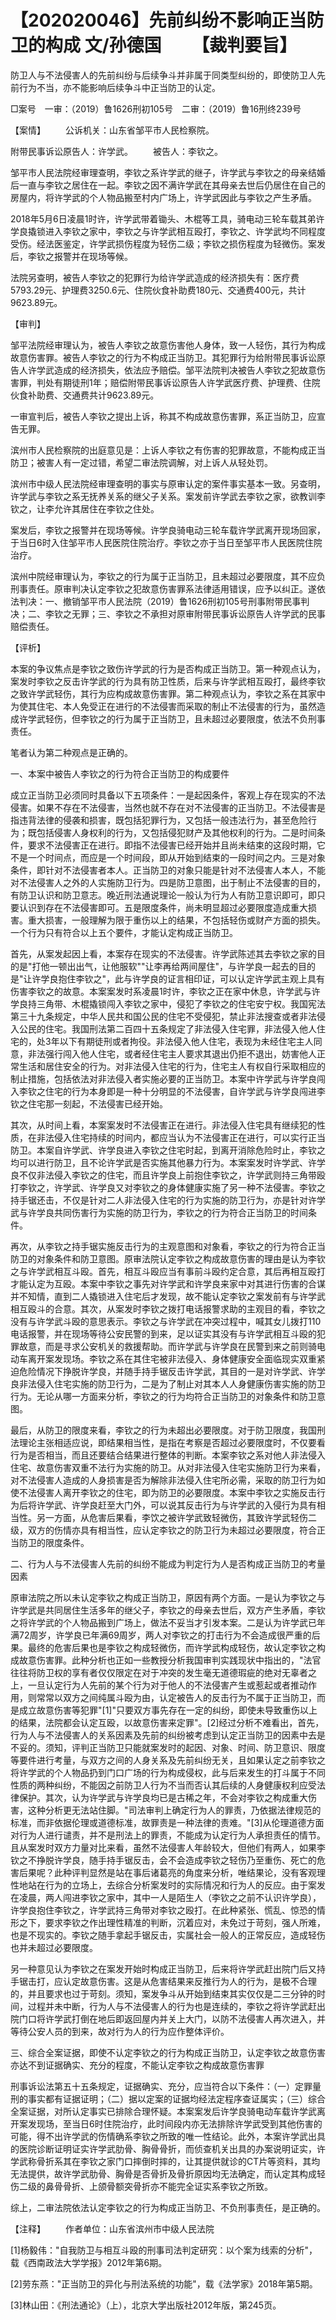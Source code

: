 # 【202020046】先前纠纷不影响正当防卫的构成 文/孙德国 　　【裁判要旨】

防卫人与不法侵害人的先前纠纷与后续争斗并非属于同类型纠纷的，即使防卫人先前行为不当，亦不能影响后续争斗中正当防卫的认定。

□案号　一审：（2019）鲁1626刑初105号　二审：（2019）鲁16刑终239号

【案情】 　　公诉机关：山东省邹平市人民检察院。

附带民事诉讼原告人：许学武。 　　被告人：李钦之。

邹平市人民法院经审理查明，李钦之系许学武的继子，许学武与李钦之的母亲结婚后一直与李钦之居住在一起。李钦之因不满许学武在其母亲去世后仍居住在自己的房屋内，将许学武的个人物品搬至村内广场上，许学武因此与李钦之产生矛盾。

2018年5月6日凌晨1时许，许学武带着锄头、木棍等工具，骑电动三轮车载其弟许学良撬锁进入李钦之家中，李钦之与许学武相互殴打，李钦之、许学武均不同程度受伤。经法医鉴定，许学武损伤程度为轻伤二级；李钦之损伤程度为轻微伤。案发后，李钦之报警并在现场等候。

法院另查明，被告人李钦之的犯罪行为给许学武造成的经济损失有：医疗费5793.29元、护理费3250.6元、住院伙食补助费180元、交通费400元，共计9623.89元。

【审判】

邹平法院经审理认为，被告人李钦之故意伤害他人身体，致一人轻伤，其行为构成故意伤害罪。被告人李钦之的行为不构成正当防卫。其犯罪行为给附带民事诉讼原告人许学武造成的经济损失，依法应予赔偿。邹平法院判决被告人李钦之犯故意伤害罪，判处有期徒刑1年；赔偿附带民事诉讼原告人许学武医疗费、护理费、住院伙食补助费、交通费共计9623.89元。

一审宣判后，被告人李钦之提出上诉，称其不构成故意伤害罪，系正当防卫，应宣告无罪。

滨州市人民检察院的出庭意见是：上诉人李钦之有伤害的犯罪故意，不能构成正当防卫；被害人有一定过错，希望二审法院调解，对上诉人从轻处罚。

滨州市中级人民法院经审理查明的事实与原审认定的案件事实基本一致。另查明，许学武与李钦之系无抚养关系的继父子关系。案发前许学武去李钦之家，欲教训李钦之，让李允许其居住在李钦之住处。

案发后，李钦之报警并在现场等候。许学良骑电动三轮车载许学武离开现场回家，于当日6时入住邹平市人民医院住院治疗。李钦之亦于当日至邹平市人民医院住院治疗。

滨州中院经审理认为，李钦之的行为属于正当防卫，且未超过必要限度，其不应负刑事责任。原审判决认定李钦之犯故意伤害罪系法律适用错误，应予以纠正。遂依法判决：一、撤销邹平市人民法院（2019）鲁1626刑初105号刑事附带民事判决；二、李钦之无罪；三、李钦之不承担对原审附带民事诉讼原告人许学武的民事赔偿责任。

【评析】

本案的争议焦点是李钦之致伤许学武的行为是否构成正当防卫。第一种观点认为，案发时李钦之反击许学武的行为具有防卫性质，后来与许学武相互殴打，最终李钦之致许学武轻伤，其行为应构成故意伤害罪。第二种观点认为，李钦之系在其家中为使其住宅、本人免受正在进行的不法侵害而采取的制止不法侵害的行为，虽然造成许学武轻伤，但李钦之的行为属于正当防卫，且未超过必要限度，依法不负刑事责任。

笔者认为第二种观点是正确的。

一、本案中被告人李钦之的行为符合正当防卫的构成要件

成立正当防卫必须同时具备以下五项条件：一是起因条件，客观上存在现实的不法侵害。如果不存在不法侵害，当然也就不存在对不法侵害的正当防卫。不法侵害是指违背法律的侵袭和损害，既包括犯罪行为，又包括一般违法行为，甚至危险行为；既包括侵害人身权利的行为，又包括侵犯财产及其他权利的行为。二是时间条件，要求不法侵害正在进行。即指不法侵害已经开始并且尚未结束的这段时期，它不是一个时间点，而应是一个时间段，即从开始到结束的一段时间之内。三是对象条件，即针对不法侵害者本人。正当防卫的对象只能是针对不法侵害人本人，不能对不法侵害人之外的人实施防卫行为。四是防卫意图，出于制止不法侵害的目的，有防卫认识和防卫意志。晚近刑法通说理论一般认为行为人有防卫意识即可，即只要认识到存在不法侵害即可。五是限度条件，尚未明显超过必要限度造成重大损害。重大损害，一般理解为限于重伤以上的结果，不包括轻伤或财产方面的损失。一个行为只有符合以上五个要件，才能认定构成正当防卫。

首先，从案发起因上看，本案存在现实的不法侵害。许学武陈述其去李钦之家的目的是"打他一顿出出气，让他服软""让李再给两间屋住"，与许学良一起去的目的是"让许学良抱住李钦之"，此与许学良的证言相印证，可以认定许学武主观上具有伤害李钦之的故意。本案案发时系凌晨1时许，李钦之正在家中休息，许学武与许学良持三角带、木棍撬锁闯入李钦之家中，侵犯了李钦之的住宅安宁权。我国宪法第三十九条规定，中华人民共和国公民的住宅不受侵犯，禁止非法搜查或者非法侵入公民的住宅。我国刑法第二百四十五条规定了非法侵入住宅罪，非法侵入他人住宅的，处3年以下有期徒刑或者拘役。非法侵入他人住宅，表现为未经住宅主人同意，非法强行闯入他人住宅，或者经住宅主人要求其退出仍拒不退出，妨害他人正常生活和居住安全的行为。对非法侵入住宅的行为，住宅主人有权自行采取相应的制止措施，包括依法对非法侵入者实施必要的正当防卫。本案中许学武与许学良闯入李钦之住宅的行为本身即是一种十分明显的不法侵害，自许学武与许学良闯进李钦之住宅那一刻起，不法侵害已经开始。

其次，从时间上看，本案案发时不法侵害正在进行。非法侵入住宅具有继续犯的性质，在非法侵入住宅持续的时间内，都应当认为不法侵害正在进行，可以实行正当防卫。本案自许学武、许学良进入李钦之住宅时起，到离开消除危险时止，李钦之均可以进行防卫，且不论许学武是否实施其他暴力行为。本案案发时许学武、许学良不仅非法侵入李钦之的住宅，而且许学良上前抱住李钦之，许学武则持三角带殴打李钦之，许学武、许学良又对李钦之的身体健康实施了另一种不法侵害。李钦之持手锯还击，不仅是针对二人非法侵入住宅的行为实施的防卫行为，亦是针对许学武与许学良共同伤害行为实施的防卫行为，李钦之的行为符合正当防卫的时间条件。

再次，从李钦之持手锯实施反击行为的主观意图和对象看，李钦之的行为符合正当防卫的对象条件和防卫意图。原审法院认定李钦之构成故意伤害的理由是认为李钦之与许学武相互斗殴。首先，相互斗殴应当有事前斗殴约定合意，其后再相互殴打才能认定为互殴。本案中李钦之事先对许学武和许学良来家中对其进行伤害的合谋并不知情，直到二人撬锁进入住宅后才发现，故不能认定李钦之案发前有与许学武相互殴斗的合意。其次，从案发时李钦之拨打电话报警求助的主观目的看，李钦之没有与许学武斗殴的意思表示。李钦之与许学武在冲突过程中，喊其女儿拨打110电话报警，并在现场等待公安民警的到来，足以证实其没有与许学武相互斗殴的犯罪故意，而是寻求公安机关的救援帮助。而许学武与许学良在民警到来之前则骑电动车离开案发现场。李钦之系在其住宅被非法侵入、身体健康安全面临现实双重紧迫危险情况下挣脱许学良，并随手持手锯反击许学武，其目的一是对许学武、许学良非法侵入住宅实施的防卫行为，二是为了制止对其本人人身健康伤害实施的防卫行为。无论从哪一方面来分析，李钦之的行为均符合正当防卫的对象条件和防卫意图。

最后，从防卫的限度来看，李钦之的行为未超出必要限度。对于防卫限度，我国刑法理论主张相适应说，即结果相当性，是指在考察是否超过必要限度时，不仅要看行为是否相当，而且还要结合结果进行整体的判断。本案李钦之系对他人非法侵入住宅、故意伤害双重不法行为实施的防卫。从对非法侵入住宅实施防卫行为来看，对不法侵害人造成的人身损害是否为解除非法侵入住宅所必需，采取的防卫行为如使不法侵害人离开李钦之的住宅，即为防卫的必要限度。本案中李钦之实施反击行为后将许学武、许学良赶至大门外，可以说其反击行为与许学武的入侵行为具有相当性。另一方面，从危害后果看，李饮之被许学武致轻微伤，其致许学武轻伤二级，双方的伤情亦具有相当性，应认定李钦之的防卫行为未超过必要限度，符合正当防卫的限度条件。

二、行为人与不法侵害人先前的纠纷不能成为判定行为人是否构成正当防卫的考量因素

原审法院之所以未认定李钦之构成正当防卫，原因有两个方面。一是认为李钦之与许学武是共同居住生活多年的继父子，李钦之的母亲去世后，双方产生矛盾，李钦之将许学武的个人物品搬到广场上，做法不妥当才引发本案。二是认为许学武已年满72周岁，许学良已年满69周岁，两人对李钦之的打击行为不会造成很严重的后果。最终的危害后果也是李钦之构成轻微伤，而许学武构成轻伤，故认定李钦之构成故意伤害罪。此种分析也正如一些教授分析我国审判实践现状中指出的，"法官往往将防卫权的享有者仅仅限定在对于冲突的发生毫无道德瑕疵的绝对无辜者之上，一旦认定行为人先前的某个行为对于他人的不法侵害产生或惹起或者推动作用，则常常以双方之间纯属斗殴为由，认定被告人的反击行为不属于正当防卫，而是成立故意伤害等犯罪"\[1\]"只要双方事先存在一定的纠纷，即使未导致重伤以上的结果，法院都会认定互殴，以故意伤害来定罪"。\[2\]经过分析不难看出，首先，行为人与不法侵害人的关系因素及先前的纠纷被考虑到认定正当防卫的因素中去是不妥的。须知，评判正当防卫只能就案发时的起因、对象、时间、防卫意识、限度等要件进行考量，与双方之间的人身关系及先前纠纷无关，且如果认定之前李钦之将许学武的个人物品扔到门口广场的行为构成侵权，此与后来发生的打斗属于不同性质的两种纠纷，不能因之前防卫人行为不当而否认其后续的人身健康权利应受法律保护。其次，认为许学武与许学良均已是古稀之年，不会对李钦之构成重大伤害，这种分析更无法站住脚。"司法审判上确定行为人的罪责，乃依据法律规范的标准，而非依据伦理或道德标准，故罪责是一种法律的责难。"\[3\]从伦理道德方面对行为人进行谴责，并不是刑法上的罪责，不能成为认定行为人承担责任的情节。且从案发时双方力量对比来看，虽然不法侵害人年龄较大，但他们有两人，如果李钦之不挣脱许学良，随手持手锯反击，会不会造成李钦之轻伤乃至重伤、死亡的危害后果呢？此种评判显然是站在事后诸葛亮的角度来分析，唯结果论，没有客观理性地站在行为的立场上，去综合分析案发时的实际情况和行为人的反应。由于案发在凌晨，两人闯进李钦之家中，其中一人是陌生人（李钦之之前不认识许学良），许学良抱住李钦之，许学武持三角带对李钦之殴打。在此种紧张、慌乱、惊恐的情形之下，要求李钦之作出理性精准的判断，沉着应对，未免过于苛刻，强人所难，也是不现实的。李钦之随手拿起手锯反击，实属社会一般人的正常反应，造成轻伤也并未超过必要限度。

另一种意见认为李钦之在案发开始时构成正当防卫，后来将许学武赶出院门后又持手锯击打，应认定故意伤害。这是从危害结果来反推行为人的行为，是极不合理的，并且要求也过于苛刻。须知，案发争斗从开始到结束其实仅仅是二三分钟的时间，过程并未中断，行为人与不法侵害人的行为也是连续的，李钦之将许学武赶出院门口将许学武打倒在地后即返回屋内并关上大门，以防不法侵害人再次进入，并等待公安人员的到来，故对行为人的行为应作整体评价。

三、综合全案证据，即使不认定李钦之的行为构成正当防卫，认定李钦之故意伤害亦达不到证据确实、充分的程度，不能认定李钦之构成故意伤害罪

刑事诉讼法第五十五条规定，证据确实、充分，应当符合以下条件：（一）定罪量刑的事实都有证据证明；（二）据以定案的证据均经法定程序查证属实；（三）综合全案证据，对所认定事实已排除合理怀疑。本案案发后许学良骑电动车载许学武离开案发现场，至当日6时住院治疗，此时间段内亦无法排除许学武受到其他伤害的可能，得不出许学武的伤情确系李钦之所致的唯一性结论。此外，本案许学武出具的医院诊断证明证实许学武肋骨、胸骨骨折，而侦查机关出具的办案说明证实，许学武称骨折系其在李钦之家门口摔倒时摔的，让其提供就诊的CT片等资料，其均无法提供，故许学武肋骨、胸骨是否骨折及骨折原因均无法确定，而认定其构成轻伤二级的鼻骨骨折、上颌骨额突骨折亦不能完全证实系李钦之所致。

综上，二审法院依法认定李钦之的行为构成正当防卫、不负刑事责任，是正确的。

【注释】 　　作者单位：山东省滨州市中级人民法院

\[1\]杨毅伟："自我防卫与相互斗殴的刑事司法判定研究：以个案为线索的分析"，载《西南政法大学学报》2012年第6期。

\[2\]劳东燕："正当防卫的异化与刑法系统的功能"，载《法学家》2018年第5期。

\[3\]林山田：《刑法通论》（上），北京大学出版社2012年版，第245页。